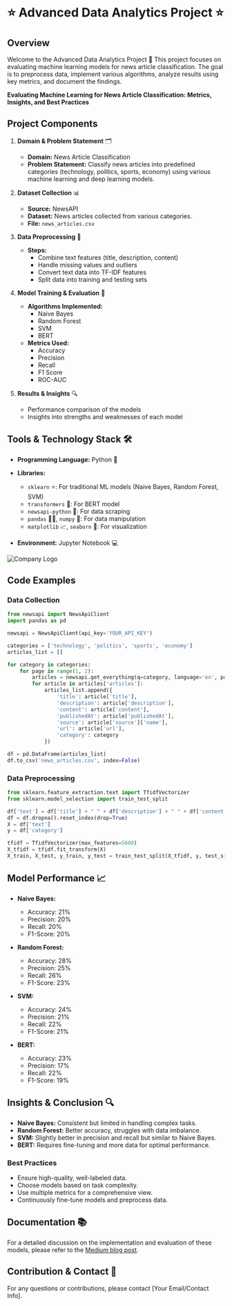 # ⭐ Advanced Data Analytics Project ⭐

## Overview

Welcome to the Advanced Data Analytics Project  🚀 This project focuses on evaluating machine learning models for news article classification. The goal is to preprocess data, implement various algorithms, analyze results using key metrics, and document the findings.

**Evaluating Machine Learning for News Article Classification: Metrics, Insights, and Best Practices**

## Project Components

1. **Domain & Problem Statement** 🗂️
   - **Domain:** News Article Classification
   - **Problem Statement:** Classify news articles into predefined categories (technology, politics, sports, economy) using various machine learning and deep learning models.

2. **Dataset Collection** 📊
   - **Source:** NewsAPI
   - **Dataset:** News articles collected from various categories.
   - **File:** `news_articles.csv`

3. **Data Preprocessing** 🧹
   - **Steps:** 
     - Combine text features (title, description, content)
     - Handle missing values and outliers
     - Convert text data into TF-IDF features
     - Split data into training and testing sets

4. **Model Training & Evaluation** 🧠
   - **Algorithms Implemented:**
     - Naive Bayes
     - Random Forest
     - SVM
     - BERT
   - **Metrics Used:**
     - Accuracy
     - Precision
     - Recall
     - F1 Score
     - ROC-AUC

5. **Results & Insights** 🔍
   - Performance comparison of the models
   - Insights into strengths and weaknesses of each model

## Tools & Technology Stack 🛠️

- **Programming Language:** Python 🐍

- **Libraries:** 
  - `sklearn` ⭐: For traditional ML models (Naive Bayes, Random Forest, SVM)
  - `transformers` 🌟: For BERT model
  - `newsapi-python` 📰: For data scraping
  - `pandas` 🧑‍💻, `numpy` 🔢: For data manipulation
  - `matplotlib` 📈, `seaborn` 🌈: For visualization

- **Environment:** Jupyter Notebook 💻

![Company Logo](link-to-your-company-logo.png)

## Code Examples

### Data Collection

```python
from newsapi import NewsApiClient
import pandas as pd

newsapi = NewsApiClient(api_key='YOUR_API_KEY')

categories = ['technology', 'politics', 'sports', 'economy']
articles_list = []

for category in categories:
    for page in range(1, 2):
        articles = newsapi.get_everything(q=category, language='en', page=page)
        for article in articles['articles']:
            articles_list.append({
                'title': article['title'],
                'description': article['description'],
                'content': article['content'],
                'publishedAt': article['publishedAt'],
                'source': article['source']['name'],
                'url': article['url'],
                'category': category
            })

df = pd.DataFrame(articles_list)
df.to_csv('news_articles.csv', index=False)
```

### Data Preprocessing

```python
from sklearn.feature_extraction.text import TfidfVectorizer
from sklearn.model_selection import train_test_split

df['text'] = df['title'] + " " + df['description'] + " " + df['content']
df = df.dropna().reset_index(drop=True)
X = df['text']
y = df['category']

tfidf = TfidfVectorizer(max_features=5000)
X_tfidf = tfidf.fit_transform(X)
X_train, X_test, y_train, y_test = train_test_split(X_tfidf, y, test_size=0.2, random_state=42)
```

## Model Performance 📈

- **Naive Bayes:**
  - Accuracy: 21%
  - Precision: 20%
  - Recall: 20%
  - F1-Score: 20%

- **Random Forest:**
  - Accuracy: 28%
  - Precision: 25%
  - Recall: 26%
  - F1-Score: 23%

- **SVM:**
  - Accuracy: 24%
  - Precision: 21%
  - Recall: 22%
  - F1-Score: 21%

- **BERT:**
  - Accuracy: 23%
  - Precision: 17%
  - Recall: 22%
  - F1-Score: 19%

## Insights & Conclusion 🔍

- **Naive Bayes:** Consistent but limited in handling complex tasks.
- **Random Forest:** Better accuracy, struggles with data imbalance.
- **SVM:** Slightly better in precision and recall but similar to Naive Bayes.
- **BERT:** Requires fine-tuning and more data for optimal performance.

### Best Practices

- Ensure high-quality, well-labeled data.
- Choose models based on task complexity.
- Use multiple metrics for a comprehensive view.
- Continuously fine-tune models and preprocess data.

## Documentation 📚

For a detailed discussion on the implementation and evaluation of these models, please refer to the [Medium blog post](#).

## Contribution & Contact 📧

For any questions or contributions, please contact [Your Email/Contact Info].

